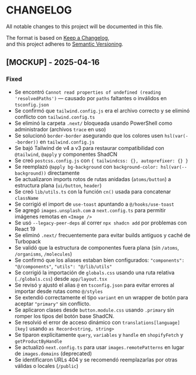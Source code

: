 # CHANGELOG

All notable changes to this project will be documented in this file.

The format is based on [Keep a Changelog](https://keepachangelog.com/en/1.0.0/),  
and this project adheres to [Semantic Versioning](https://semver.org/).

## [MOCKUP] - 2025-04-16

### Fixed
- Se encontró `Cannot read properties of undefined (reading 'resolvedPaths')` — causado por `paths` faltantes o inválidos en `tsconfig.json`
- Se confirmó que `tailwind.config.js` era el archivo correcto y se eliminó conflicto con `tailwind.config.ts`
- Se eliminó la carpeta `.next/` bloqueada usando PowerShell como administrador (archivos `trace` en uso)
- Se solucionó `border-border` asegurando que los colores usen `hsl(var(--border))` en `tailwind.config.js`
- Se bajó Tailwind de v4 a v3 para restaurar compatibilidad con `@tailwind`, `@apply` y componentes ShadCN
- Se creó `postcss.config.js` con `{ tailwindcss: {}, autoprefixer: {} }`
- Se reemplazó `@apply bg-background` con `background-color: hsl(var(--background))` directamente
- Se actualizaron imports rotos de rutas anidadas (`atoms/button`) a estructura plana (`ui/button`, `header`)
- Se creó `lib/utils.ts` con la función `cn()` usada para concatenar `className`
- Se corrigió el import de `use-toast` apuntando a `@/hooks/use-toast`
- Se agregó `images.unsplash.com` a `next.config.ts` para permitir imágenes remotas en `<Image />`
- Se usó `--legacy-peer-deps` al correr `npx shadcn add` por problemas con React 19
- Se eliminó `.next/` frecuentemente para evitar builds antiguos y caché de Turbopack
- Se validó que la estructura de componentes fuera plana (sin `/atoms`, `/organisms`, `/molecules`)
- Se confirmó que los aliases estaban bien configurados: `"components": "@/components"`, `"utils": "@/lib/utils"`
- Se corrigió la importación de `globals.css` usando una ruta relativa (`./globals.css`) desde `app/layout.tsx`
- Se revisó y ajustó el alias `@` en `tsconfig.json` para evitar errores al importar desde rutas como `@/styles`
- Se extendió correctamente el tipo `variant` en un wrapper de botón para aceptar `"primary"` sin conflicto.
- Se aplicaron clases desde `button.module.css` usando `.primary` sin romper los tipos del botón base ShadCN.
- Se resolvió el error de acceso dinámico con `translations[language][key]` usando `as Record<string, string>`
- Se tiparon explícitamente `query`, `variables` y `handle` en `shopifyFetch` y `getProductByHandle`
- Se actualizó `next.config.ts` para usar `images.remotePatterns` en lugar de `images.domains` (deprecated)
- Se identificaron URLs 404 y se recomendó reemplazarlas por otras válidas o locales (`/public`)
